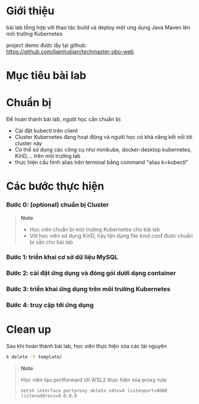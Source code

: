 # Giới thiệu

bài lab tổng hợp với thao tác build và deploy một ưng dụng Java Maven lên môi trường Kubernetes

project demo được lấy tại github: https://github.com/liamhubian/techmaster-obo-web

# Mục tiêu bài lab

# Chuẩn bị

Để hoàn thành bài lab, người học cần chuẩn bị:

- Cài đặt kubectl trên client
- Cluster Kubernetes đang hoạt động và người học có khả năng kết nối tới cluster này
- Có thể sử dụng các công cụ như minikube, docker-desktop kubernetes, KinD,... trên môi trường lab
- thực hiện cấu hình alias trên terminal bằng command "alias k=kubectl"

# Các bước thực hiện

### Bước 0: (optional) chuẩn bị Cluster

> **Note**
>
> - Học viên chuẩn bị môi trường Kubernetes cho bài lab
> - Với học viên sử dụng KinD, hãy tận dụng file kind.conf được chuẩn bị sẵn cho bài lab

### Bước 1: triển khai cơ sở dữ liệu MySQL

### Bước 2: cài đặt ứng dụng và đóng gói dưới dạng container

### Bước 3: triển khai ứng dụng trên môi trường Kubernetes

### Bước 4: truy cập tới ứng dụng

# Clean up

Sau khi hoàn thành bài lab, học viên thực hiện xóa các tài nguyên

```bash
k delete -f template/
```
> **Note**
>
> Học viên tạo portforward tới WSL2 thực hiện xóa proxy rule
> ```command
> netsh interface portproxy delete v4tov4 listenport=8080 listenaddress=0.0.0.0
> ```